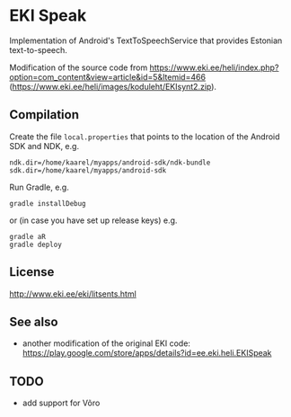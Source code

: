 EKI Speak
=========

Implementation of Android's TextToSpeechService that provides Estonian text-to-speech.

Modification of the source code from
<https://www.eki.ee/heli/index.php?option=com_content&view=article&id=5&Itemid=466>
(<https://www.eki.ee/heli/images/koduleht/EKIsynt2.zip>).

Compilation
-----------

Create the file `local.properties` that points to the location of the Android SDK
and NDK, e.g.

    ndk.dir=/home/kaarel/myapps/android-sdk/ndk-bundle
    sdk.dir=/home/kaarel/myapps/android-sdk

Run Gradle, e.g.

    gradle installDebug

or (in case you have set up release keys) e.g.

    gradle aR
    gradle deploy

License
-------

<http://www.eki.ee/eki/litsents.html>

See also
--------

- another modification of the original EKI code: <https://play.google.com/store/apps/details?id=ee.eki.heli.EKISpeak>


TODO
----

- add support for Võro

